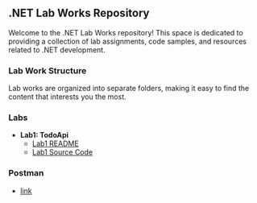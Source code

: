 ## .NET Lab Works Repository

Welcome to the .NET Lab Works repository! This space is dedicated to providing a collection of lab assignments, code samples, and resources related to .NET development.

### Lab Work Structure

Lab works are organized into separate folders, making it easy to find the content that interests you the most.

### Labs
- **Lab1: TodoApi**
  - [Lab1 README](https://github.com/iam-leena/Dotnet_Lab/blob/main/Lab_One/TodoApi/README.md)
  - [Lab1 Source Code](https://github.com/iam-leena/Dotnet_Lab/tree/main/Lab_One/TodoApi)

### Postman
  - [link](https://documenter.getpostman.com/view/27673069/2s9YJW7SRZ)
